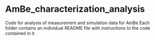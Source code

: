 # AmBe_characterization_analysis
Code for analysis of measurement and simulation data for AmBe
Each folder contains an individual README file with instructions to the code contained in it
